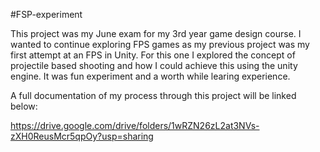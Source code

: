 #FSP-experiment

This project was my June exam for my 3rd year game design course. 
I wanted to continue exploring FPS games as my previous project was
my first attempt at an FPS in Unity. For this one I explored the concept
of projectile based shooting and how I could achieve this using the unity engine.
It was fun experiment and a worth while learing experience. 

A full documentation of my process through this project will be linked below:

https://drive.google.com/drive/folders/1wRZN26zL2at3NVs-zXH0ReusMcr5qpOy?usp=sharing
